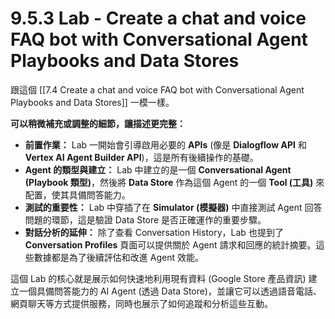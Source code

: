 # 9.5.3 Lab - Create a chat and voice FAQ bot with Conversational Agent Playbooks and Data Stores

跟這個 [[7.4 Create a chat and voice FAQ bot with Conversational Agent Playbooks and Data Stores]] 一模一樣。

**可以稍微補充或調整的細節，讓描述更完整：**

- **前置作業：** Lab 一開始會引導啟用必要的 **APIs** (像是 **Dialogflow API** 和 **Vertex AI Agent Builder API**)，這是所有後續操作的基礎。
- **Agent 的類型與建立：** Lab 中建立的是一個 **Conversational Agent (Playbook 類型)**，然後將 **Data Store** 作為這個 Agent 的一個 **Tool (工具)** 來配置，使其具備問答能力。
- **測試的重要性：** Lab 中穿插了在 **Simulator (模擬器)** 中直接測試 Agent 回答問題的環節，這是驗證 Data Store 是否正確運作的重要步驟。
- **對話分析的延伸：** 除了查看 Conversation History，Lab 也提到了 **Conversation Profiles** 頁面可以提供關於 Agent 請求和回應的統計摘要。這些數據都是為了後續評估和改進 Agent 效能。

這個 Lab 的核心就是展示如何快速地利用現有資料 (Google Store 產品資訊) 建立一個具備問答能力的 AI Agent (透過 Data Store)，並讓它可以透過語音電話、網頁聊天等方式提供服務，同時也展示了如何追蹤和分析這些互動。